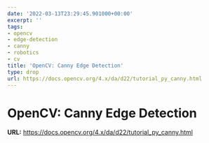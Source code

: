 ```yaml
---
date: '2022-03-13T23:29:45.901000+00:00'
excerpt: ''
tags:
- opencv
- edge-detection
- canny
- robotics
- cv
title: 'OpenCV: Canny Edge Detection'
type: drop
url: https://docs.opencv.org/4.x/da/d22/tutorial_py_canny.html
---
```


# OpenCV: Canny Edge Detection

**URL:** https://docs.opencv.org/4.x/da/d22/tutorial_py_canny.html
